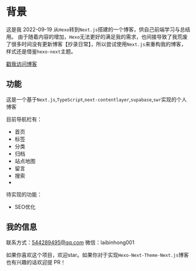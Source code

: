 # 背景
这是我 2022-09-19 从`Hexo`转到`Next.js`搭建的一个博客，供自己前端学习与总结用。
由于随着内容的增加，`Hexo`无法更好的满足我的需求，也间接导致了我荒废了很多时间没有更新博客【抄录日常】，所以尝试使用`Next.js`来重构我的博客，样式还是借鉴`hexo-next`主题。

[戳我访问博客](https://laibh.top)

## 功能

这是一个基于`Next.js`,`TypeScript`,`next-contentlayer`,`supabase`,`swr`实现的个人博客

目前导航栏有：

- 首页
- 标签
- 分类
- 归档
- 站点地图
- 留言
- 搜索
- 
待实现的功能：
- SEO优化

## 我的信息
联系方式：544289495@qq.com
微信：laibinhong001

如果你喜欢这个项目，欢迎star。如果你对于实现`Hexo-Next-Theme-Next.js`博客也有兴趣的话欢迎提 PR！
